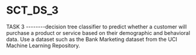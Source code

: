 # SCT_DS_3
TASK 3 --------decision tree classifier to predict whether a customer will purchase a product or service based on their demographic and behavioral data. Use a dataset such as the Bank Marketing dataset from the UCI Machine Learning Repository.
